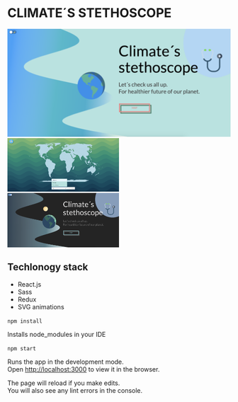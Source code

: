 # CLIMATE´S STETHOSCOPE

<img src=ClimateStethoscope.png>
<img width="50%" src=ClimateStethoscope2.png> <img width="50%" src=ClimateStethoscope3.png>

## Techlonogy stack

- React.js
- Sass
- Redux
- SVG animations

``` npm install ```

Installs node_modules in your IDE 

```npm start```

Runs the app in the development mode.<br />
Open [http://localhost:3000](http://localhost:3000) to view it in the browser.

The page will reload if you make edits.<br />
You will also see any lint errors in the console.




